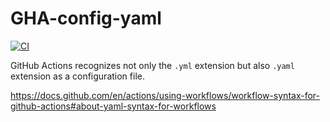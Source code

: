 # GHA-config-yaml

[![CI](https://github.com/a5ob7r/GHA-config-yaml/actions/workflows/ci.yaml/badge.svg)](https://github.com/a5ob7r/GHA-config-yaml/actions/workflows/ci.yaml)

GitHub Actions recognizes not only the `.yml` extension but also `.yaml` extension as a configuration file.

https://docs.github.com/en/actions/using-workflows/workflow-syntax-for-github-actions#about-yaml-syntax-for-workflows
